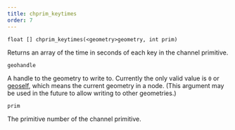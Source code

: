 ```yaml
---
title: chprim_keytimes
order: 7
---
```

`float [] chprim_keytimes(<geometry>geometry, int prim)`

Returns an array of the time in seconds of each key in the channel primitive.

`geohandle`

A handle to the geometry to write to. Currently the only valid value is `0` or [geoself](geoself.html "Returns a handle to the current geometry."), which means the current geometry in a node. (This argument may be used in the future to allow writing to other geometries.)

`prim`

The primitive number of the channel primitive.
